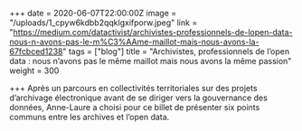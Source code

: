 +++
date = 2020-06-07T22:00:00Z
image = "/uploads/1_cpyw6kdbb2qqklgxifporw.jpeg"
link = "https://medium.com/datactivist/archivistes-professionnels-de-lopen-data-nous-n-avons-pas-le-m%C3%AAme-maillot-mais-nous-avons-la-67fcbced1238"
tags = ["blog"]
title = "Archivistes, professionnels de l’open data : nous n’avons pas le même maillot mais nous avons la même passion"
weight = 300

+++
Après un parcours en collectivités territoriales sur des projets d’archivage électronique avant de se diriger vers la gouvernance  des données, Anne-Laure a choisi pour ce billet de présenter six points communs entre les archives et l’open data.